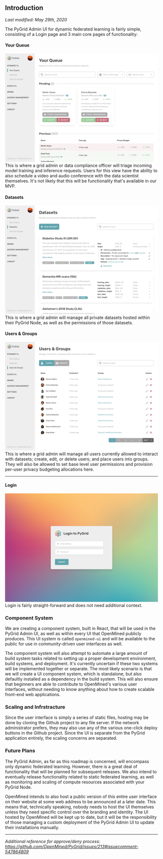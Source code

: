 ## Introduction

_Last modified: May 29th, 2020_

The PyGrid Admin UI for dynamic federated learning is fairly simple, consisting of a Login page and 3 main core pages of functionality:

#### Your Queue

![Your Queue](../images/pygrid-admin/your-queue.png)
This is where a grid admin or data compliance officer will triage incoming model training and inference requests. Users for this view have the ability to also schedule a video and audio conference with the data scientist themselves. It's not likely that this will be functionality that's available in our MVP.

#### Datasets

![Datasets](../images/pygrid-admin/datasets.png)
This is where a grid admin will manage all private datasets hosted within their PyGrid Node, as well as the permissions of those datasets.

#### Users & Groups

![Users & Groups](../images/pygrid-admin/users-and-groups.png)
This is where a grid admin will manage all users currently allowed to interact with datasets; create, edit, or delete users; and place users into groups. They will also be allowed to set base level user permissions and provision per-user privacy budgeting allocations here.

---

#### Login

![Login](../images/pygrid-admin/login.png)
Login is fairly straight-forward and does not need additional context.

### Component System

We are creating a component system, built in React, that will be used in the PyGrid Admin UI, as well as within every UI that OpenMined publicly produces. This UI system is called `openmined-ui` and will be available to the public for use in community-driven user interfaces as well.

The component system will also attempt to automate a large amount of build system tasks related to setting up a proper development environment, build systems, and deployment. It's currently uncertain if these two systems will be implemented together or separate. The most likely scenario is that we will create a UI component system, which is standalone, but also defaultly installed as a dependency in the build system. This will also ensure that beginners are able to contribute to OpenMined's various user interfaces, without needing to know anything about how to create scalable front-end web applications.

### Scaling and Infrstracture

Since the user interface is simply a series of static files, hosting may be done by cloning the Github project to any file server. If the network administrator prefers, they may also use any of the various one-click deploy buttons in the Github project. Since the UI is separate from the PyGrid application entirely, the scaling concerns are separated.

### Future Plans

The PyGrid Admin, as far as this roadmap is concerned, will encompass only dynamic federated learning. However, there is a great deal of functionality that will be planned for subsequent releases. We also intend to eventually release functionality related to static federated learning, as well as monitoring and scaling of compute resources associated with your PyGrid Node.

OpenMined intends to also host a public version of this entire user interface on their website at some web address to be announced at a later date. This means that, technically speaking, nobody needs to host the UI themselves unless they need specific control over the branding and identity. The UI hosted by OpenMined will be kept up to date, but it will be the responsibility of those managing a custom deployment of the PyGrid Admin UI to update their installations manually.

---

_Additional reference for approve/deny process: https://github.com/OpenMined/PyGrid/issues/213#issuecomment-547864809_
